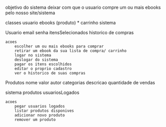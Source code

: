 objetivo do sistema
    deixar com que o usuario compre um ou mais ebooks pelo nosso site/sistema

classes
    usuario
    ebooks (produto)
    * carrinho
    sistema


Usuario
    email
    senha
    itensSelecionados
    historico de compras

    acoes
        escolher um ou mais ebooks para comprar
        retirar um ebook da sua lista de compra/ carrinho
        logar no sistema
        deslogar do sistema
        pagar os itens escolhidos
        editar o proprio cadastro
        ver o historico de suas compras

Produtos
    nome
    valor
    autor
    categorias
    descricao
    quantidade de vendas

sistema
    produtos
    usuariosLogados

    acoes
        pegar usuarios logados
        listar produtos disponives
        adicionar novo produto
        remover um produto